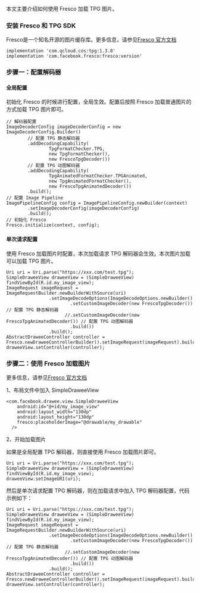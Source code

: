
本文主要介绍如何使用 Fresco 加载 TPG 图片。


### 安装 Fresco 和 TPG SDK

Fresco是一个知名开源的图片缓存库。更多信息，请参见[Fresco 官方文档](https://frescolib.org/docs/index.html)

```
implementation 'com.qcloud.cos:tpg:1.3.8' 
implementation 'com.facebook.fresco:fresco:version'
```

### 步骤一：配置解码器

#### 全局配置

初始化 Fresco 的时候进行配置，全局生效。配置后按照 Fresco 加载普通图片的方式加载 TPG 图片即可。

```
// 解码器配置
ImageDecoderConfig imageDecoderConfig = new ImageDecoderConfig.Builder()
        // 配置 TPG 静态解码器
        .addDecodingCapability(
                TpgFormatChecker.TPG,
                new TpgFormatChecker(),
                new FrescoTpgDecoder())
        // 配置 TPG 动图解码器
        .addDecodingCapability(
                TpgAnimatedFormatChecker.TPGAnimated,
                new TpgAnimatedFormatChecker(),
                new FrescoTpgAnimatedDecoder())
        .build();
// 配置 Image Pipeline
ImagePipelineConfig config = ImagePipelineConfig.newBuilder(context)
        .setImageDecoderConfig(imageDecoderConfig)
        .build();
// 初始化 Fresco
Fresco.initialize(context, config);
```

#### 单次请求配置

使用 Fresco 加载图片时配置，本次加载请求 TPG 解码器会生效。本次图片加载可以加载 TPG 图片。

```
Uri uri = Uri.parse("https://xxx.com/test.tpg");
SimpleDraweeView draweeView = (SimpleDraweeView) findViewById(R.id.my_image_view);
ImageRequest imageRequest = ImageRequestBuilder.newBuilderWithSource(uri)
                .setImageDecodeOptions(ImageDecodeOptions.newBuilder()
                        .setCustomImageDecoder(new FrescoTpgDecoder()) // 配置 TPG 静态解码器
                      //.setCustomImageDecoder(new FrescoTpgAnimatedDecoder()) // 配置 TPG 动图解码器
                        .build())
                .build();
AbstractDraweeController controller = Fresco.newDraweeControllerBuilder().setImageRequest(imageRequest).build();
draweeView.setController(controller);
```

### 步骤二：使用 Fresco 加载图片

更多信息，请参见[Fresco 官方文档](https://frescolib.org/docs/index.html)

1、布局文件中加入 SimpleDraweeView

```
<com.facebook.drawee.view.SimpleDraweeView
    android:id="@+id/my_image_view"
    android:layout_width="130dp"
    android:layout_height="130dp"
    fresco:placeholderImage="@drawable/my_drawable"
  />
```

2、开始加载图片

如果是全局配置 TPG 解码器，则直接使用 Fresco 加载图片即可。

```
Uri uri = Uri.parse("https://xxx.com/test.tpg");
SimpleDraweeView draweeView = (SimpleDraweeView) findViewById(R.id.my_image_view);
draweeView.setImageURI(uri);
```

然后是单次请求配置 TPG 解码器，则在加载请求中加入 TPG 解码器配置，代码示例如下：

```
Uri uri = Uri.parse("https://xxx.com/test.tpg");
SimpleDraweeView draweeView = (SimpleDraweeView) findViewById(R.id.my_image_view);
ImageRequest imageRequest = ImageRequestBuilder.newBuilderWithSource(uri)
                .setImageDecodeOptions(ImageDecodeOptions.newBuilder()
                        .setCustomImageDecoder(new FrescoTpgDecoder()) // 配置 TPG 静态解码器
                      //.setCustomImageDecoder(new FrescoTpgAnimatedDecoder()) // 配置 TPG 动图解码器
                        .build())
                .build();
AbstractDraweeController controller = Fresco.newDraweeControllerBuilder().setImageRequest(imageRequest).build();
draweeView.setController(controller);
```